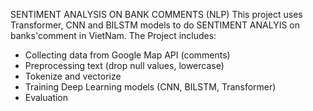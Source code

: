 SENTIMENT ANALYSIS ON BANK COMMENTS (NLP)
This project uses Transformer, CNN and BILSTM models to do SENTIMENT ANALYIS on banks'comment in VietNam.
The Project includes: 
- Collecting data from Google Map API (comments)
- Preprocessing text (drop null values, lowercase)
- Tokenize and vectorize
- Training Deep Learning models (CNN, BILSTM, Transformer)
- Evaluation
